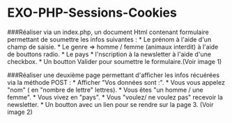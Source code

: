 # EXO-PHP-Sessions-Cookies

###Réaliser via un index.php, un document Html contenant formulaire permettant de soumettre les infos suivantes :
    * Le prénom à l'aide d'un champ de saisie.
    * Le genre => homme / femme (animaux interdit) à l'aide de bouttons radio.
    * Le pays
    * l'nscription à la newsletter à l'aide d'une checkbox.
    * Un boutton Valider pour soumettre le formulaire.(Voir image 1)
 
 
 ###Réaliser une deuxième page permettant d'afficher les infos récuérées via la méthode POST :
     * Afficher "Vos données sont :".
     * Vous vous appelez "nom" ( en "nombre de lettre" lettres).
     * Vous êtes "un homme / une femme".
     * Vous vivez en "pays".
     * Vous "voulez/ ne voulez pas" recevoir la newsletter.
     * Un boutton avec un lien pour se rendre sur la page 3. (Voir image 2)
 
 
 